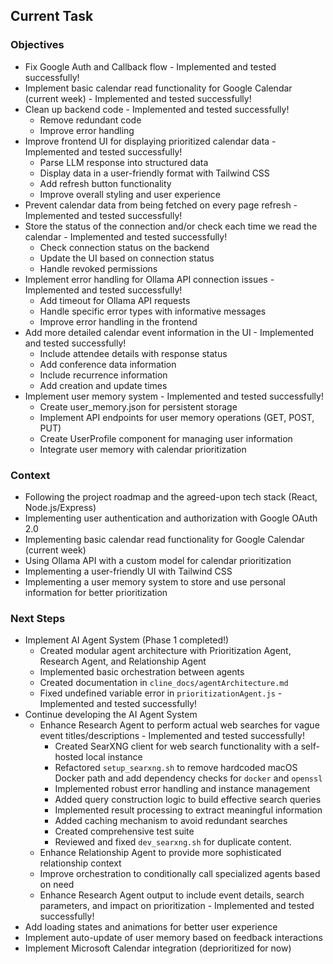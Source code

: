 ## Current Task

### Objectives
- Fix Google Auth and Callback flow - Implemented and tested successfully!
- Implement basic calendar read functionality for Google Calendar (current week) - Implemented and tested successfully!
- Clean up backend code - Implemented and tested successfully!
    - Remove redundant code
    - Improve error handling
- Improve frontend UI for displaying prioritized calendar data - Implemented and tested successfully!
    - Parse LLM response into structured data
    - Display data in a user-friendly format with Tailwind CSS
    - Add refresh button functionality
    - Improve overall styling and user experience
- Prevent calendar data from being fetched on every page refresh - Implemented and tested successfully!
- Store the status of the connection and/or check each time we read the calendar - Implemented and tested successfully!
    - Check connection status on the backend
    - Update the UI based on connection status
    - Handle revoked permissions
- Implement error handling for Ollama API connection issues - Implemented and tested successfully!
    - Add timeout for Ollama API requests
    - Handle specific error types with informative messages
    - Improve error handling in the frontend
- Add more detailed calendar event information in the UI - Implemented and tested successfully!
    - Include attendee details with response status
    - Add conference data information
    - Include recurrence information
    - Add creation and update times
- Implement user memory system - Implemented and tested successfully!
    - Create user_memory.json for persistent storage
    - Implement API endpoints for user memory operations (GET, POST, PUT)
    - Create UserProfile component for managing user information
    - Integrate user memory with calendar prioritization

### Context
- Following the project roadmap and the agreed-upon tech stack (React, Node.js/Express)
- Implementing user authentication and authorization with Google OAuth 2.0
- Implementing basic calendar read functionality for Google Calendar (current week)
- Using Ollama API with a custom model for calendar prioritization
- Implementing a user-friendly UI with Tailwind CSS
- Implementing a user memory system to store and use personal information for better prioritization

### Next Steps
- Implement AI Agent System (Phase 1 completed!)
  - Created modular agent architecture with Prioritization Agent, Research Agent, and Relationship Agent
  - Implemented basic orchestration between agents
  - Created documentation in `cline_docs/agentArchitecture.md`
  - Fixed undefined variable error in `prioritizationAgent.js` - Implemented and tested successfully!
- Continue developing the AI Agent System
  - Enhance Research Agent to perform actual web searches for vague event titles/descriptions - Implemented and tested successfully!
    - Created SearXNG client for web search functionality with a self-hosted local instance
    - Refactored `setup_searxng.sh` to remove hardcoded macOS Docker path and add dependency checks for `docker` and `openssl`
    - Implemented robust error handling and instance management
    - Added query construction logic to build effective search queries
    - Implemented result processing to extract meaningful information
    - Added caching mechanism to avoid redundant searches
    - Created comprehensive test suite
    - Reviewed and fixed `dev_searxng.sh` for duplicate content.
  - Enhance Relationship Agent to provide more sophisticated relationship context
  - Improve orchestration to conditionally call specialized agents based on need
  - Enhance Research Agent output to include event details, search parameters, and impact on prioritization - Implemented and tested successfully!
- Add loading states and animations for better user experience
- Implement auto-update of user memory based on feedback interactions
- Implement Microsoft Calendar integration (deprioritized for now)
